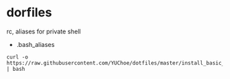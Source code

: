 # dorfiles
rc, aliases for private shell 

* .bash_aliases 


```
curl -o https://raw.githubusercontent.com/YUChoe/dotfiles/master/install_basic_rpms.sh | bash 
```
